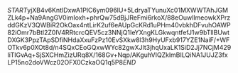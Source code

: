 $START$yjXB4v6KntIDxwA1PlC6ym096lU+5LdryaTYunuXc01MXWWTAhJGMZLk4p+Na9AngGV0imIoxh+phrQw75dBjJReFmi6rkoX/88eOuwlImeowkXPrzddGKzV3QWBiR2OkOax4ntLirK2uf6eAUpGcKRd1uPHm40vbkhDFvuhOAWP82iOmr7bBtl2Z0lV4RRtcrcQEV5cz3NNjQ1IeYXngKLGkwqntfefJ1w9bTllBUwtDXGK3PpzTApSDfiNHdaXxuFzPz10EvSXkw8l3h9HyUFxb917YZE1NaiF/+WFOTkv6p0XOt8d/n4SQxCEoGQxwWYc82gwXJlt3jhqUxaLK1SiD2Jj7NCjM429liTlGvAq+SjSXCHmZizURq8X/168Gv+Nqp/AKguhVIQZklmBILQiNA1JUJZ3fxLP15no2doVWcz02OFX0CzkaOQ1q5P8$END$